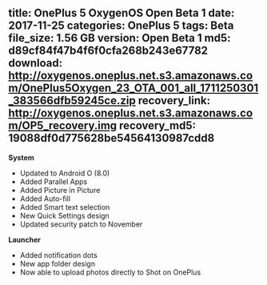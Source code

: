 title: OnePlus 5 OxygenOS Open Beta 1
date: 2017-11-25
categories: OnePlus 5
tags: Beta
file_size: 1.56 GB
version: Open Beta 1
md5: d89cf84f47b4f6f0cfa268b243e67782
download: http://oxygenos.oneplus.net.s3.amazonaws.com/OnePlus5Oxygen_23_OTA_001_all_1711250301_383566dfb59245ce.zip
recovery_link: http://oxygenos.oneplus.net.s3.amazonaws.com/OP5_recovery.img
recovery_md5: 19088df0d775628be54564130987cdd8
---
**System**
* Updated to Android O (8.0) 
* Added Parallel Apps
* Added Picture in Picture
* Added Auto-fill
* Added Smart text selection
* New Quick Settings design
* Updated security patch to November
 
**Launcher**
* Added notification dots
* New app folder design
* Now able to upload photos directly to Shot on OnePlus

